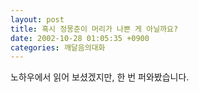 ```yaml
---
layout: post
title: 혹시 정몽준이 머리가 나쁜 게 아닐까요?
date: 2002-10-28 01:05:35 +0900
categories: 깨달음의대화
---
```

노하우에서 읽어 보셨겠지만, 한 번 퍼와봤습니다.